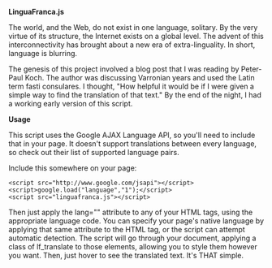 **LinguaFranca.js**

The world, and the Web, do not exist in one language, solitary. By the very virtue of its structure, the Internet exists on a global level. The advent of this interconnectivity has brought about a new era of extra-linguality. In short, language is blurring.

The genesis of this project involved a blog post that I was reading by Peter-Paul Koch. The author was discussing Varronian years and used the Latin term fasti consulares. I thought, "How helpful it would be if I were given a simple way to find the translation of that text." By the end of the night, I had a working early version of this script.

**Usage**

This script uses the Google AJAX Language API, so you'll need to include that in your page. It doesn't support translations between every language, so check out their list of supported language pairs.

Include this somewhere on your page:

    <script src="http://www.google.com/jsapi"></script>
    <script>google.load("language","1");</script>
    <script src="linguafranca.js"></script>


Then just apply the lang="" attribute to any of your HTML tags, using the appropriate language code. You can specify your page's native language by applying that same attribute to the HTML tag, or the script can attempt automatic detection. The script will go through your document, applying a class of lf_translate to those elements, allowing you to style them however you want. Then, just hover to see the translated text. It's THAT simple.
